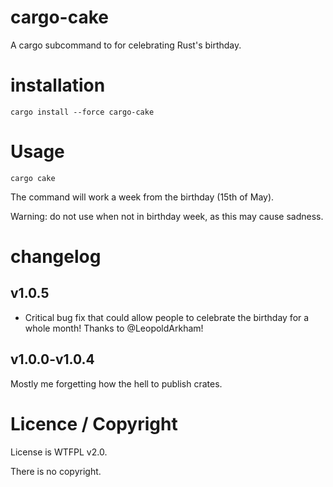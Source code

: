 # cargo-cake

A cargo subcommand to for celebrating Rust's birthday.

# installation

`cargo install --force cargo-cake`

# Usage

`cargo cake`

The command will work a week from the birthday (15th of May).

Warning: do not use when not in birthday week, as this may cause sadness.

# changelog

## v1.0.5

- Critical bug fix that could allow people to celebrate the birthday for a
whole month! Thanks to @LeopoldArkham!

## v1.0.0-v1.0.4

Mostly me forgetting how the hell to publish crates.

# Licence / Copyright

License is WTFPL v2.0.

There is no copyright.
